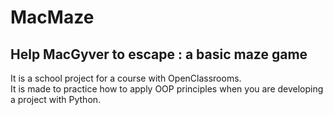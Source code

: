 # MacMaze

## Help MacGyver to escape : a basic maze game  

It is a school project for a course with OpenClassrooms.  
It is made to practice how to apply OOP principles when you are developing a project with Python.  
